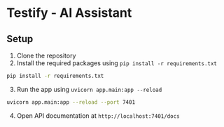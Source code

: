 # Testify - AI Assistant

## Setup
1. Clone the repository
2. Install the required packages using `pip install -r requirements.txt`

```bash
pip install -r requirements.txt
```

3. Run the app using `uvicorn app.main:app --reload`


```bash
uvicorn app.main:app --reload --port 7401
```

4. Open API documentation at `http://localhost:7401/docs`